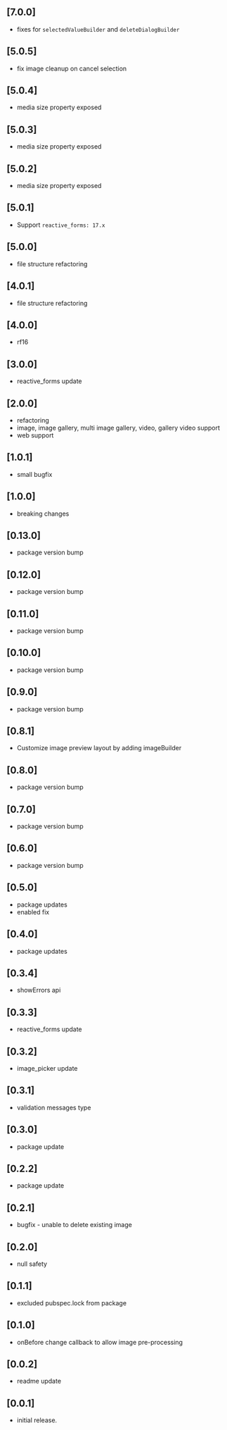 ## [7.0.0]

* fixes for `selectedValueBuilder` and `deleteDialogBuilder`

## [5.0.5]

* fix image cleanup on cancel selection

## [5.0.4]

* media size property exposed

## [5.0.3]

* media size property exposed

## [5.0.2]

* media size property exposed

## [5.0.1]

* Support `reactive_forms: 17.x`

## [5.0.0]

* file structure refactoring

## [4.0.1]

* file structure refactoring

## [4.0.0]

* rf16

## [3.0.0]

* reactive_forms update

## [2.0.0]

* refactoring
* image, image gallery, multi image gallery, video, gallery video support
* web support

## [1.0.1]

* small bugfix

## [1.0.0]

* breaking changes

## [0.13.0]

* package version bump

## [0.12.0]

* package version bump

## [0.11.0]

* package version bump

## [0.10.0]

* package version bump

## [0.9.0]

* package version bump

## [0.8.1]

* Customize image preview layout by adding imageBuilder

## [0.8.0]

* package version bump

## [0.7.0]

* package version bump

## [0.6.0]

* package version bump

## [0.5.0]

* package updates
* enabled fix

## [0.4.0]

* package updates

## [0.3.4]

* showErrors api

## [0.3.3]

* reactive_forms update

## [0.3.2]

* image_picker update

## [0.3.1]

* validation messages type

## [0.3.0]

* package update

## [0.2.2]

* package update

## [0.2.1]

* bugfix - unable to delete existing image

## [0.2.0]

* null safety

## [0.1.1]

* excluded pubspec.lock from package

## [0.1.0]

* onBefore change callback to allow image pre-processing

## [0.0.2]

* readme update

## [0.0.1]

* initial release.
